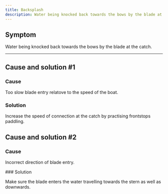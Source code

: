 ```yaml
---
title: Backsplash
description: Water being knocked back towards the bows by the blade at the catch.
---
```


## Symptom

Water being knocked back towards the bows by the blade at the catch.

---

## Cause and solution #1

### Cause

Too slow blade entry relatove to the speed of the boat.

### Solution

Increase the speed of connection at the catch by practising frontstops paddling.

## Cause and solution #2

### Cause

Incorrect direction of blade entry.

### Solution

Make sure the blade enters the water travelling towards the stern as well as downwards.